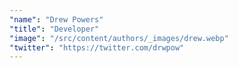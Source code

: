 ```yaml
---
"name": "Drew Powers"
"title": "Developer"
"image": "/src/content/authors/_images/drew.webp"
"twitter": "https://twitter.com/drwpow"
---
```

